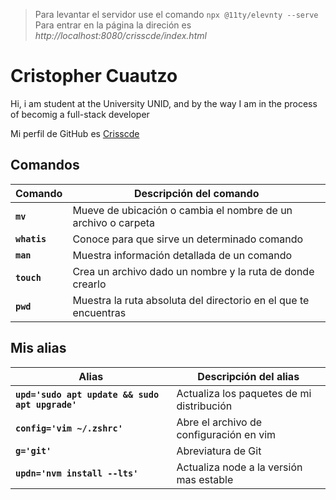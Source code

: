 > Para levantar el servidor use el comando `npx @11ty/elevnty --serve`\
> Para entrar en la página la direción es _http://localhost:8080/crisscde/index.html_

# Cristopher Cuautzo

Hi, i am student at the University UNID, and by the way I am in the process of becomig a full-stack developer

Mi perfil de GitHub es [Crisscde](https://github.com/crisscde)

## Comandos

| Comando      | Descripción del comando                                         |
| ------------ | --------------------------------------------------------------- |
| **`mv`**     | Mueve de ubicación o cambia el nombre de un archivo o carpeta   |
| **`whatis`** | Conoce para que sirve un determinado comando                    |
| **`man`**    | Muestra información detallada de un comando                     |
| **`touch`**  | Crea un archivo dado un nombre y la ruta de donde crearlo       |
| **`pwd`**    | Muestra la ruta absoluta del directorio en el que te encuentras |

## Mis alias

| Alias                                           | Descripción del alias                     |
| ----------------------------------------------- | ----------------------------------------- |
| **`upd='sudo apt update && sudo apt upgrade'`** | Actualiza los paquetes de mi distribución |
| **`config='vim ~/.zshrc'`**                     | Abre el archivo de configuración en vim   |
| **`g='git'`**                                   | Abreviatura de Git                        |
| **`updn='nvm install --lts'`**                  | Actualiza node a la versión mas estable   |
